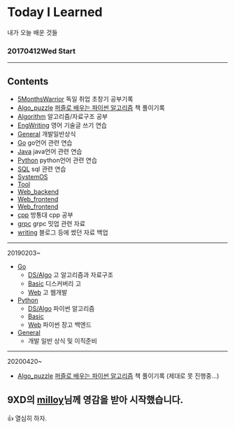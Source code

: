 # Today I Learned
내가 오늘 배운 것들
### 20170412Wed Start

<hr/>


## Contents

- [5MonthsWarrior](#5MonthsWarrior) 독일 취업 초창기 공부기록
- [Algo_puzzle](#Algo_puzzle) [퍼즐로 배우는 파이썬 알고리즘](http://www.yes24.com/Product/Goods/78567028) 책 풀이기록
- [Algorithm](#Algorithm) 알고리즘/자료구조 공부
- [EngWriting](#EngWriting) 영어 기술글 쓰기 연습
- [General](#General) 개발일반상식
- [Go](#Go) go언어 관련 연습
- [Java](#Java) java언어 관련 연습
- [Python](#Python) python언어 관련 연습
- [SQL](#SQL) sql 관련 연습
- [SystemOS](#SystemOS)
- [Tool](#Tool)
- [Web_backend](#Web_backend)
- [Web_frontend](#Web_frontend)
- [Web_frontend](#Web_frontend)
- [cpp](#cpp) 방통대 cpp 공부
- [grpc](#grpc) grpc 밋업 관련 자료
- [writing](#writing) 블로그 등에 썼던 자료 백업

<hr/>

20190203~
  - [Go](#Go)
    - [DS/Algo](#DS/Algo) 고 알고리즘과 자료구조
    - [Basic](#Basic) 디스커버리 고
    - [Web](#Web) 고 웹개발
  - [Python](#Python)
    - [DS/Algo](#DS/Algo) 파이썬 알고리즘
    - [Basic](#Basic)
    - [Web](#Web) 파이썬 장고 백엔드
  - [General](#General)
    - 개발 일반 상식 및 이직준비
<hr/>

20200420~
- [Algo_puzzle](#Algo_puzzle) [퍼즐로 배우는 파이썬 알고리즘](http://www.yes24.com/Product/Goods/78567028) 책 풀이기록
(제대로 못 진행중...)
## 9XD의 [milloy](https://github.com/milooy/TIL)님께 영감을 받아 시작했습니다.



:+1:  열심히 하자.
